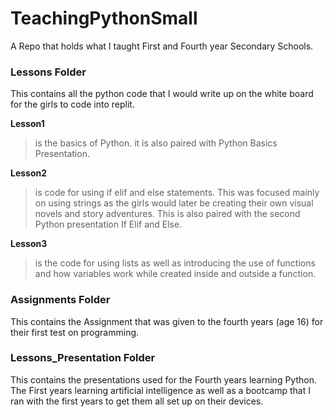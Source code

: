 # TeachingPythonSmall
A Repo that holds what I taught First and Fourth year Secondary Schools.

### Lessons Folder
This contains all the python code that I would write up on the white board
for the girls to code into replit.

**Lesson1** 
> is the basics of Python. it is also paired with Python Basics Presentation.

**Lesson2** 
> is code for using if elif and else statements. This was focused mainly on using
strings as the girls would later be creating their own visual novels and story adventures.
This is also paired with the second Python presentation If Elif and Else.

**Lesson3** 
> is the code for using lists as well as introducing the use of functions and how variables work while created inside and outside a function.


### Assignments Folder
This contains the Assignment that was given to the fourth years (age 16) for their first test on programming. 

### Lessons_Presentation Folder
This contains the presentations used for the Fourth years learning Python. The First years learning artificial intelligence as well as a bootcamp that I ran with the first years to
get them all set up on their devices.



